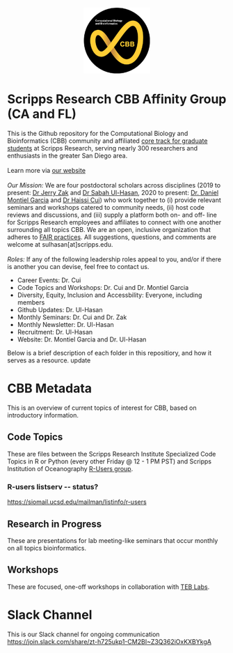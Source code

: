 <p align="center">
  <img src="https://raw.githubusercontent.com/SuLab/TSRI-CBB/main/Images/CBB-logo.png" width="30%">
</p>

# Scripps Research CBB Affinity Group (CA and FL)
This is the Github repository for the Computational Biology and Bioinformatics (CBB) community and affiliated [core track for graduate students](https://education.scripps.edu/graduate/doctoral-program/customizable-curriculum/stbio400-440.html) at Scripps Research, serving nearly 300 researchers and enthusiasts in the greater San Diego area.<br><br>Learn more via [our website](http://viperdb.scripps.edu/cbb/#home)
<br><br>
*Our Mission:* We are four postdoctoral scholars across disciplines (2019 to present: [Dr Jerry Zak](https://github.com/trebbiano) and [Dr Sabah Ul-Hasan](https://github.com/sabahzero), 2020 to present: [Dr. Daniel Montiel Garcia](https://github.com/viperdb) and [Dr Haissi Cui](https://github.com/Haissi)) who work together to (i) provide relevant seminars and workshops catered to community needs, (ii) host code reviews and discussions, and (iii) supply a platform both on- and off- line for Scripps Research employees and affiliates to connect with one another surrounding all topics CBB. We are an open, inclusive organization that adheres to [FAIR practices](https://www.go-fair.org/fair-principles/). All suggestions, questions, and comments are welcome at sulhasan[at]scripps.edu.
<br><br>
*Roles:* If any of the following leadership roles appeal to you, and/or if there is another you can devise, feel free to contact us.
- Career Events: Dr. Cui
- Code Topics and Workshops: Dr. Cui and Dr. Montiel Garcia 
- Diversity, Equity, Inclusion and Accessbility: Everyone, including members 
- Github Updates: Dr. Ul-Hasan
- Monthly Seminars: Dr. Cui and Dr. Zak
- Monthly Newsletter: Dr. Ul-Hasan
- Recruitment: Dr. Ul-Hasan
- Website: Dr. Montiel Garcia and Dr. Ul-Hasan

Below is a brief description of each folder in this repositiory, and how it serves as a resource. 
update
# CBB Metadata
This is an overview of current topics of interest for CBB, based on introductory information.

## Code Topics 
These are files between the Scripps Research Institute Specialized Code Topics in R or Python (every other Friday @ 12 - 1 PM PST) and Scripps Institution of Oceanography [R-Users group](https://github.com/Open-Data-Science-at-SIO/R-Users-Presentations).

### R-users listserv -- status?
https://siomail.ucsd.edu/mailman/listinfo/r-users

## Research in Progress
These are presentations for lab meeting-like seminars that occur monthly on all topics bioinformatics.

## Workshops
These are focused, one-off workshops in collaboration with [TEB Labs](https://github.com/Tebs-Lab).

# Slack Channel
This is our Slack channel for ongoing communication
https://join.slack.com/share/zt-h725ukp1-CM2BI~Z3Q362iOxKXBYkgA
